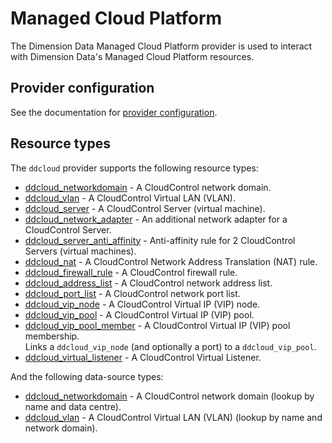 # Managed Cloud Platform

The Dimension Data Managed Cloud Platform provider is used to interact with Dimension Data's Managed Cloud Platform resources.

## Provider configuration

See the documentation for [provider configuration](provider.md).

## Resource types

The `ddcloud` provider supports the following resource types:

* [ddcloud_networkdomain](resource_types/networkdomain.md) - A CloudControl network domain.
* [ddcloud_vlan](resource_types/vlan.md) - A CloudControl Virtual LAN (VLAN).
* [ddcloud_server](resource_types/server.md) - A CloudControl Server (virtual machine).
* [ddcloud_network_adapter](resource_types/network_adapter.md) - An additional network adapter for a CloudControl Server.
* [ddcloud_server_anti_affinity](resource_types/server_anti_affinity.md) - Anti-affinity rule for 2 CloudControl Servers (virtual machines).
* [ddcloud_nat](resource_types/nat.md) - A CloudControl Network Address Translation (NAT) rule.
* [ddcloud_firewall_rule](resource_types/firewall_rule.md) - A CloudControl firewall rule.
* [ddcloud_address_list](resource_types/address_list.md) - A CloudControl network address list.
* [ddcloud_port_list](resource_types/port_list.md) - A CloudControl network port list.
* [ddcloud_vip_node](resource_types/vip_node.md) - A CloudControl Virtual IP (VIP) node.
* [ddcloud_vip_pool](resource_types/vip_pool.md) - A CloudControl Virtual IP (VIP) pool.
* [ddcloud_vip_pool_member](resource_types/vip_pool_member.md) - A CloudControl Virtual IP (VIP) pool membership.  
Links a `ddcloud_vip_node` (and optionally a port) to a `ddcloud_vip_pool`.
* [ddcloud_virtual_listener](resource_types/virtual_listener.md) - A CloudControl Virtual Listener.

And the following data-source types:

* [ddcloud_networkdomain](datasource_types/networkdomain.md) - A CloudControl network domain (lookup by name and data centre).
* [ddcloud_vlan](datasource_types/vlan.md) - A CloudControl Virtual LAN (VLAN) (lookup by name and network domain).
